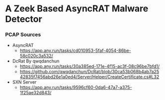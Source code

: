 # A Zeek Based AsyncRAT Malware Detector

### PCAP Sources

- AsyncRAT
  - https://app.any.run/tasks/cd010953-5faf-4054-86be-58c020c3a532/ 
- DcRat By qwqdanchun
  - https://app.any.run/tasks/30a385ed-171e-4f15-ac3f-08c96be7bfd1/ 
  - https://github.com/qwqdanchun/DcRat/blob/30ca53b068b4ab7a2542835f7456abd26e1a0ed4/Server/Helper/CreateCertificate.cs#L32
- SXN Server 
  - https://app.any.run/tasks/9596cf60-0da6-47a7-a375-1f25ae32d843/ 